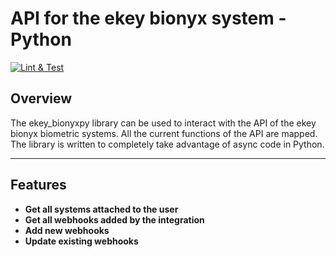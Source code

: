 # API for the ekey bionyx system - Python
[![Lint & Test](https://github.com/richardpolzer/ekey-bionyx-api/actions/workflows/lint_test.yml/badge.svg?branch=main)](https://github.com/richardpolzer/ekey-bionyx-api/actions/workflows/lint_test.yml)

## Overview

The ekey_bionyxpy library can be used to interact with the API of the ekey bionyx biometric systems. All the current functions of the API are mapped. The library is written to completely take advantage of async code in Python.

---

## Features

- **Get all systems attached to the user**
- **Get all webhooks added by the integration**
- **Add new webhooks**
- **Update existing webhooks**

